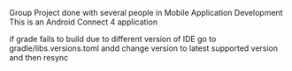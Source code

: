 Group Project done with several people in Mobile Application Development This is an Android Connect 4 application



if grade fails to build due to different version of IDE go to gradle/libs.versions.toml andd change version to latest supported version and then resync
